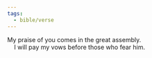 ```yaml
---
tags:
  - bible/verse
---
```

My praise of you comes in the great assembly.  
    I will pay my vows before those who fear him.